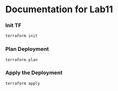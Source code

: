 # Documentation for Lab11

### Init TF
```bash
terraform init
```
### Plan Deployment
```bash
terraform plan
```
### Apply the Deployment
```bash
terraform apply
```
